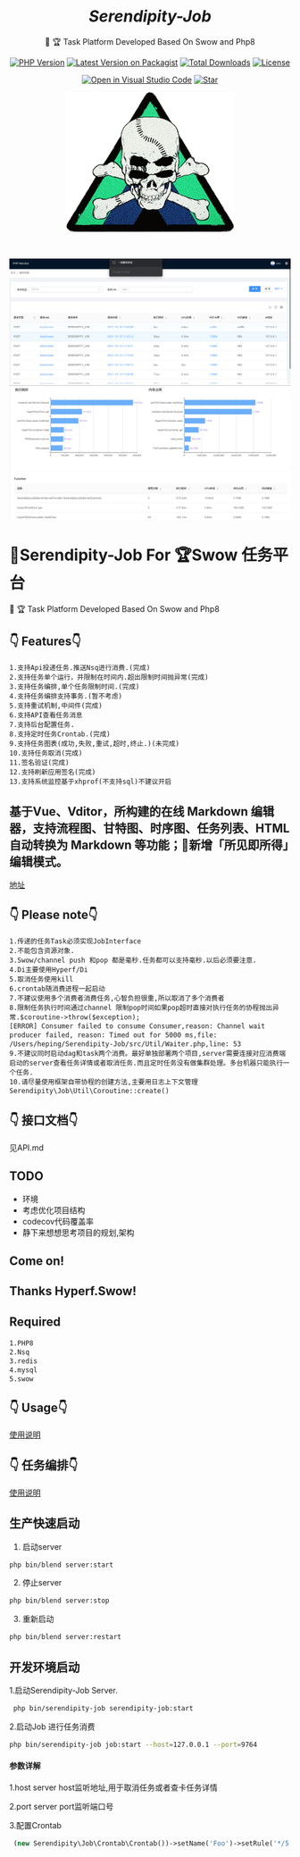 
<h1 align="center"><i>Serendipity-Job</i></h1>

<div align="center">

🚀 🏆 Task Platform Developed Based On Swow and Php8


[![PHP Version][php-icon]][php-href]
[![Latest Version on Packagist][version-icon]][version-href]
[![Total Downloads][downloads-icon]][downloads-href]
[![License][license-icon]][license-href]

[![Open in Visual Studio Code][vscode-icon]][vscode-href]
[![Star][github-icon]][github-href]

</div>

<p align="center">
<a href="https://github.com/SerendipitySwow/Serendipity-job"><img src="/img/logo.png" width="300px" height="250px" alt=""/>
</a>
</p>
<p align="center">
  <a aria-label="License" href="https://github.com/SerendipitySwow/Serendipity-job/blob/main/LICENSE">
    <img alt="" src="https://img.shields.io/npm/l/blitz.svg?style=for-the-badge&labelColor=000000&color=blue">
  </a>
</p>


![home](./img/monitor-dashboard.jpg)
![home](./img/info.jpg)

# 🚀Serendipity-Job  For 🏆Swow 任务平台

🚀 🏆 Task Platform Developed Based On Swow and Php8

## 👇 Features👇

```
1.支持Api投递任务.推送Nsq进行消费.(完成)
2.支持任务单个运行，并限制在时间内.超出限制时间抛异常(完成)
3.支持任务编排,单个任务限制时间.(完成)
4.支持任务编排支持事务.(暂不考虑)
5.支持重试机制,中间件(完成)
6.支持API查看任务消息
7.支持后台配置任务.
8.支持定时任务Crontab.(完成)
9.支持任务图表(成功,失败,重试,超时,终止.)(未完成)
10.支持任务取消(完成)
11.签名验证(完成)
12.支持刷新应用签名(完成)
13.支持系统监控基于xhprof(不支持sql)不建议开启
```

## 基于Vue、Vditor，所构建的在线 Markdown 编辑器，支持流程图、甘特图、时序图、任务列表、HTML 自动转换为 Markdown 等功能；🎉新增「所见即所得」编辑模式。

[地址](https://github.com/nicejade/markdown-online-editor)

## 👇 Please note👇

```
1.传递的任务Task必须实现JobInterface
2.不能包含资源对象.
3.Swow/channel push 和pop 都是毫秒.任务都可以支持毫秒.以后必须要注意.
4.Di主要使用Hyperf/Di
5.取消任务使用kill
6.crontab随消费进程一起启动
7.不建议使用多个消费者消费任务,心智负担很重,所以取消了多个消费者
8.限制任务执行时间通过channel 限制pop时间如果pop超时直接对执行任务的协程抛出异常.$coroutine->throw($exception);
[ERROR] Consumer failed to consume Consumer,reason: Channel wait producer failed, reason: Timed out for 5000 ms,file: /Users/heping/Serendipity-Job/src/Util/Waiter.php,line: 53
9.不建议同时启动dag和task两个消费。最好单独部署两个项目,server需要连接对应消费端启动的server查看任务详情或者取消任务.而且定时任务没有做集群处理。多台机器只能执行一个任务.
10.请尽量使用框架自带协程的创建方法,主要用日志上下文管理
Serendipity\Job\Util\Coroutine::create()
```

## 👇 接口文档👇

见API.md

## TODO

* 环境
* 考虑优化项目结构
* codecov代码覆盖率
* 静下来想想思考项目的规划,架构

## Come on!

## Thanks Hyperf.Swow!

## Required

````
1.PHP8
2.Nsq
3.redis
4.mysql
5.swow
````

## 👇 Usage👇

[使用说明](usage.md)

## 👇 任务编排👇

[使用说明](dag.md)

## 生产快速启动
1. 启动server
```bash
php bin/blend server:start
````
2. 停止server
```bash
php bin/blend server:stop
```
3. 重新启动
```bash
php bin/blend server:restart
````
## 开发环境启动
1.启动Serendipity-Job Server.

````bash
 php bin/serendipity-job serendipity-job:start
````

2.启动Job 进行任务消费

```bash
php bin/serendipity-job job:start --host=127.0.0.1 --port=9764
```

#### 参数详解

1.host server host监听地址,用于取消任务或者查卡任务详情

2.port server port监听端口号

3.配置Crontab

```php
 (new Serendipity\Job\Crontab\Crontab())->setName('Foo')->setRule('*/5 * * * *')->setCallback([EchoCrontab::class, 'execute'])->setMemo('这是一个示例的定时任务'),
```


[php-icon]: https://img.shields.io/badge/php->=8.0-yellow?style=flat&logo=php
[version-icon]: https://img.shields.io/packagist/v/serendipity-swow/serendipity-job.svg?style=flat&logo=packagist
[downloads-icon]: https://img.shields.io/packagist/dt/serendipity-swow/serendipity-job.svg?style=flat&logo=packagist
[license-icon]: https://img.shields.io/badge/license-MIT-red.svg?style=flat&logo=github
[vscode-icon]: https://open.vscode.dev/badges/open-in-vscode.svg
[github-icon]: https://img.shields.io/github/stars/SerendipitySwow/Serendipity-job.svg?style=social&label=Star

[php-href]: https://github.com/MarwanAlsoltany/blend/search?l=php
[version-href]: https://packagist.org/packages/serendipity-swow/serendipity-job
[downloads-href]: https://packagist.org/packages/serendipity-swow/serendipity-job/stats
[license-href]: ./LICENSE
[vscode-href]: https://open.vscode.dev/MarwanAlsoltany/blend
[github-href]: https://GitHub.com/serendipity-swow/serendipity-job/stargazers

